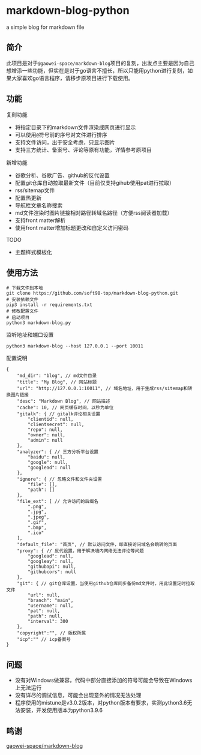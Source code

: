 # markdown-blog-python

a simple blog for markdown file

## 简介

此项目是对于`@gaowei-space/markdown-blog`项目的复刻，出发点主要是因为自己想增添一些功能，但实在是对于go语言不擅长，所以只能用python进行复刻，如果大家喜欢go语言程序，请移步原项目进行下载使用。

## 功能

复刻功能

- 将指定目录下的markdown文件渲染成网页进行显示
- 可以使用`@`符号前的序号对文件进行排序
- 支持文件访问，出于安全考虑，只显示图片
- 支持三方统计、备案号、评论等原有功能，详情参考原项目

新增功能

- 谷歌分析、谷歌广告、github的反代设置
- 配置git仓库自动拉取最新文件（目前仅支持gihub使用pat进行拉取）
- rss/sitemap文件
- 配置热更新
- 导航栏文章名称搜索
- md文件渲染时图片链接相对路径转域名路径（方便rss阅读器加载）
- 支持front matter解析
- 使用front matter增加标题更改和自定义访问密码

TODO

- 主题样式模板化

## 使用方法

```
# 下载文件到本地
git clone https://github.com/soft98-top/markdown-blog-python.git
# 安装依赖文件
pip3 install -r requirements.txt
# 修改配置文件
# 启动项目
python3 markdown-blog.py
```

监听地址和端口设置

`python3 markdown-blog --host 127.0.0.1 --port 10011`

配置说明

```
{
    "md_dir": "blog", // md文件目录
    "title": "My Blog", // 网站标题
    "url": "http://127.0.0.1:10011", // 域名地址，用于生成rss/sitemap和转换图片链接
    "desc": "Markdown Blog", // 网站描述
    "cache": 10, // 网页缓存时间，以秒为单位
    "gitalk": { // gitalk评论相关设置
        "clientid": null,
        "clientsecret": null,
        "repo": null,
        "owner": null,
        "admin": null
    },
    "analyzer": { // 三方分析平台设置
        "baidu": null,
        "google": null,
        "googlead": null
    },
    "ignore": { // 忽略文件和文件夹设置
        "file": [],
        "path": []
    },
    "file_ext": [ // 允许访问的后缀名
        ".png",
        ".jpg",
        ".jpeg",
        ".gif",
        ".bmp",
        ".ico"
    ],
    "default_file": "首页", // 默认访问文件，即直接访问域名会跳转的页面
    "proxy": { // 反代设置，用于解决墙内网络无法评论等问题
        "googlead": null,
        "googleay": null,
        "githubapi": null,
        "githubcors": null
    },
    "git": { // git仓库设置，当使用github仓库同步备份md文件时，用此设置定时拉取文件
        "url": null,
        "branch": "main",
        "username": null,
        "pat": null,
        "path": null,
        "interval": 300
    },
    "copyright":"", // 版权所属
    "icp":"" // icp备案号
}
```

## 问题

- 没有对Windows做兼容，代码中部分直接添加的符号可能会导致在Windows上无法运行
- 没有详尽的调试信息，可能会出现意外的情况无法处理
- 程序使用的mistune是v3.0.2版本，对python版本有要求，实测python3.6无法安装，开发使用版本为python3.9.6

## 鸣谢

[gaowei-space/markdown-blog](https://github.com/gaowei-space/markdown-blog)